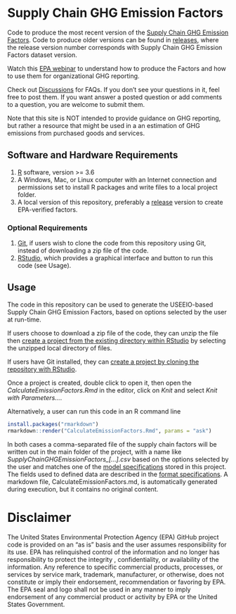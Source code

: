 # Supply Chain GHG Emission Factors
Code to produce the most recent version of the [Supply Chain GHG
Emission Factors](https://cfpub.epa.gov/si/si_public_record_Report.cfm?dirEntryId=349324).
Code to produce older versions can be found in [releases](https://github.com/USEPA/supply-chain-factors/releases),
where the release version number corresponds with Supply Chain GHG
Emission Factors dataset version.

Watch this [EPA webinar](https://www.youtube.com/watch?v=pJ8gvZPdcgc) to
understand how to produce the Factors and how to use them for
organizational GHG reporting.

Check out
[Discussions](https://github.com/USEPA/supply-chain-factors/discussions)
for FAQs. If you don’t see your questions in it, feel free to post them.
If you want answer a posted question or add comments to a question, you
are welcome to submit them.

Note that this site is NOT intended to provide guidance on GHG reporting, but rather a resource that might be used in a an estimation of GHG emissions from purchased goods and services.

## Software and Hardware Requirements

1.  [R](https://www.r-project.org/) software, version \>= 3.6
2.  A Windows, Mac, or Linux computer with an Internet connection and
    permissions set to install R packages and write files to a local
    project folder.
3.  A local version of this repository, preferably a
    [release](https://github.com/USEPA/supply-chain-factors/releases)
    version to create EPA-verified factors.

### Optional Requirements

1.  [Git](https://github.com/git-guides/install-git), if users wish to
    clone the code from this repository using Git, instead of
    downloading a zip file of the code.
2.  [RStudio](https://www.rstudio.com/products/rstudio/download/#download),
    which provides a graphical interface and button to run this code
    (see Usage).

## Usage

The code in this repository can be used to generate the USEEIO-based
Supply Chain GHG Emission Factors, based on options selected by the user
at run-time.

If users choose to download a zip file of the code, they can unzip the
file then [create a project from the existing directory within
RStudio](https://support.rstudio.com/hc/en-us/articles/200526207-Using-RStudio-Projects)
by selecting the unzipped local directory of files.

If users have Git installed, they can [create a project by cloning the
repository with
RStudio](https://resources.github.com/whitepapers/github-and-rstudio/#:~:text=Clone%20the%20repository%20with%20RStudio).

Once a project is created, double click to open it, then open the
*CalculateEmissionFactors.Rmd* in the editor, click on *Knit* and select
*Knit with Parameters…*.

Alternatively, a user can run this code in an R command line

``` r
install.packages("rmarkdown")
rmarkdown::render("CalculateEmissionFactors.Rmd", params = "ask")
```

In both cases a comma-separated file of the supply chain factors will be
written out in the main folder of the project, with a name like
*SupplyChainGHGEmissionFactors\_\[…\].csv* based on the options selected
by the user and matches one of the [model specifications](model-specs/)
stored in this project. The fields used to defined data are described in
the [format specifications](format-specs/). A markdown file,
CalculateEmissionFactors.md, is automatically generated during
execution, but it contains no original content.

# Disclaimer

The United States Environmental Protection Agency (EPA) GitHub project
code is provided on an “as is” basis and the user assumes responsibility
for its use. EPA has relinquished control of the information and no
longer has responsibility to protect the integrity , confidentiality, or
availability of the information. Any reference to specific commercial
products, processes, or services by service mark, trademark,
manufacturer, or otherwise, does not constitute or imply their
endorsement, recommendation or favoring by EPA. The EPA seal and logo
shall not be used in any manner to imply endorsement of any commercial
product or activity by EPA or the United States Government.
